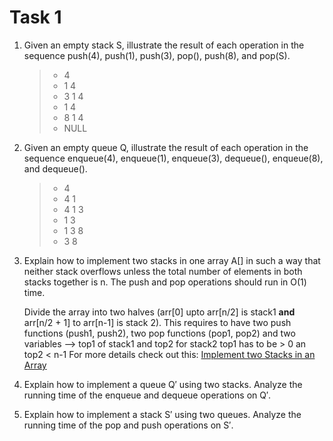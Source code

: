 # Task 1

1. Given an empty stack S, illustrate the result of each operation in the sequence push(4), push(1),
push(3), pop(), push(8), and pop(S).

    > - 4
    > - 1 4
    > - 3 1 4
    > - 1 4
    > - 8 1 4
    > - NULL

2. Given an empty queue Q, illustrate the result of each operation in the sequence enqueue(4),
enqueue(1), enqueue(3), dequeue(), enqueue(8), and dequeue().

    > - 4
    > - 4 1
    > - 4 1 3
    > - 1 3
    > - 1 3 8
    > - 3 8

3. Explain how to implement two stacks in one array A[] in such a way that neither stack overflows
unless the total number of elements in both stacks together is n. The push and pop operations
should run in O(1) time.

    Divide the array into two halves (arr[0] upto arr[n/2] is stack1 **and** arr[n/2 + 1] to arr[n-1] is stack 2).
    This requires to have two push functions (push1, push2), two pop functions (pop1, pop2) and two variables --> top1 of stack1 and top2 for stack2
    top1 has to be > 0 an top2 < n-1
    For more details check out this: [Implement two Stacks in an Array](https://www.geeksforgeeks.org/implement-two-stacks-in-an-array/)

4. Explain how to implement a queue Q′ using two stacks. Analyze the running time of the enqueue
and dequeue operations on Q′.

5. Explain how to implement a stack S′ using two queues. Analyze the running time of the pop
and push operations on S′.
